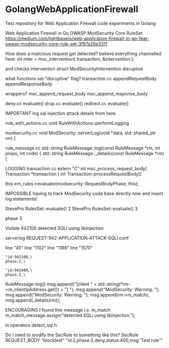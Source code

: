 # GolangWebApplicationFirewall
Test repository for Web Application Firewall code experiments in Golang

Web Application Firewall in Go
OWASP ModSecurity Core RuleSet
https://medium.com/lightbaseio/web-application-firewall-in-go-feat-owasp-modsecurity-core-rule-set-3f97a26e3311



How does a malicious request get detected?
believe everything channelled here:
int inter = msc_intervention( transaction, &intervention );

and checks intervention struct
ModSecurityIntervention
disruptive

what functions set "disruptive" flag?
transaction.cc
appendRequestBody
appendResponseBody

wrappers?
msc_append_request_body
msc_append_response_body

deny.cc			evaluate()
drop.cc			evaluate()
redirect.cc		evaluate()


IMPORTANT
log sql injection attack details from here

rule_with_actions.cc
void RuleWithActions::performLogging

modsecurity.cc
void ModSecurity::serverLog(void *data, std::shared_ptr<RuleMessage> rm) {

rule_message.cc
std::string RuleMessage::log(const RuleMessage *rm, int props, int code) {
std::string RuleMessage::_details(const RuleMessage *rm) {


LOGGING
transaction.cc
extern "C" int msc_process_request_body( Transaction *transaction )
int Transaction::processRequestBody()

this->m_rules->evaluate(modsecurity::RequestBodyPhase, this);


IMPOSSIBLE
having to hack ModSecurity code base directly now and insert log statements!

StevePro RulesSet::evaluate() 2
StevePro RulesSet::evaluate() 3

phase 3


Violate
942100
detected SQLi using libinjection


serverlog
REQUEST-942-APPLICATION-ATTACK-SQLI.conf

line "45"
line "1102"
line "1188"
line "1570"


    "id:942100,\
    phase:2,\

    "id:942480,\
    phase:2,\



RuleMessage::log()
msg.append("[client " + std::string(*rm->m_clientIpAddress.get()) + "] ");
msg.append("ModSecurity: Warning. ");
msg.append("ModSecurity: Warning. ");
msg.append(rm->m_match);
msg.append(_details(rm));



ENCOURAGING
I found this meesage
i.e. m_match
m_match_message.assign("detected SQLi using libinjection.");

in operators
detect_sqi.h


Do I need to modify the SecRule to something like this?
SecRule REQUEST_BODY  "blocktest" "id:2,phase:2,deny,status:400,msg:'Test rule'"

